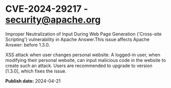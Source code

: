 # CVE-2024-29217 - security@apache.org

Improper Neutralization of Input During Web Page Generation ('Cross-site Scripting') vulnerability in Apache Answer.This issue affects Apache Answer: before 1.3.0.

XSS attack when user changes personal website. A logged-in user, when modifying their personal website, can input malicious code in the website to create such an attack.
Users are recommended to upgrade to version [1.3.0], which fixes the issue.



**Publish date:** 2024-04-21
